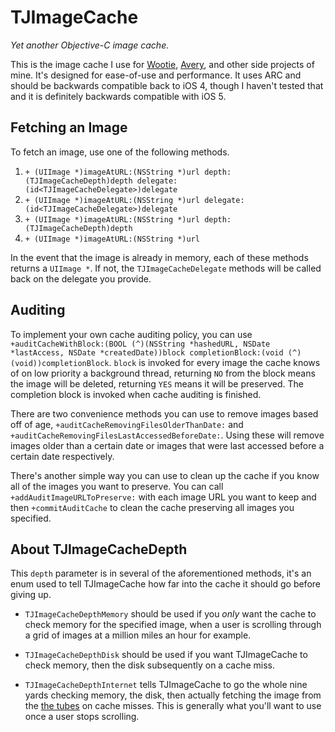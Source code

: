 # TJImageCache
*Yet another Objective-C image cache.*

This is the image cache I use for [Wootie](http://j.mp/wootie), [Avery](http://itunes.apple.com/us/app/avery/id442157573?mt=8), and other side projects of mine. It's designed for ease-of-use and performance. It uses ARC and should be backwards compatible back to iOS 4, though I haven't tested that and it is definitely backwards compatible with iOS 5.

## Fetching an Image

To fetch an image, use one of the following methods.

1. `+ (UIImage *)imageAtURL:(NSString *)url depth:(TJImageCacheDepth)depth delegate:(id<TJImageCacheDelegate>)delegate`
2. `+ (UIImage *)imageAtURL:(NSString *)url delegate:(id<TJImageCacheDelegate>)delegate`
3. `+ (UIImage *)imageAtURL:(NSString *)url depth:(TJImageCacheDepth)depth`
4. `+ (UIImage *)imageAtURL:(NSString *)url`

In the event that the image is already in memory, each of these methods returns a `UIImage *`. If not, the `TJImageCacheDelegate` methods will be called back on the delegate you provide.

## Auditing

To implement your own cache auditing policy, you can use `+auditCacheWithBlock:(BOOL (^)(NSString *hashedURL, NSDate *lastAccess, NSDate *createdDate))block completionBlock:(void (^)(void))completionBlock`. `block` is invoked for every image the cache knows of on low priority a background thread, returning `NO` from the block means the image will be deleted, returning `YES` means it will be preserved. The completion block is invoked when cache auditing is finished.

There are two convenience methods you can use to remove images based off of age, `+auditCacheRemovingFilesOlderThanDate:` and `+auditCacheRemovingFilesLastAccessedBeforeDate:`. Using these will remove images older than a certain date or images that were last accessed before a certain date respectively.

There's another simple way you can use to clean up the cache if you know all of the images you want to preserve. You can call `+addAuditImageURLToPreserve:` with each image URL you want to keep and then `+commitAuditCache` to clean the cache preserving all images you specified.

## About TJImageCacheDepth

This `depth` parameter is in several of the aforementioned methods, it's an enum used to tell TJImageCache how far into the cache it should go before giving up.

- `TJImageCacheDepthMemory` should be used if you *only* want the cache to check memory for the specified image, when a user is scrolling through a grid of images at a million miles an hour for example.

- `TJImageCacheDepthDisk` should be used if you want TJImageCache to check memory, then the disk subsequently on a cache miss.

- `TJImageCacheDepthInternet` tells TJImageCache to go the whole nine yards checking memory, the disk, then actually fetching the image from the [the tubes](http://en.wikipedia.org/wiki/Series_of_tubes) on cache misses. This is generally what you'll want to use once a user stops scrolling.

